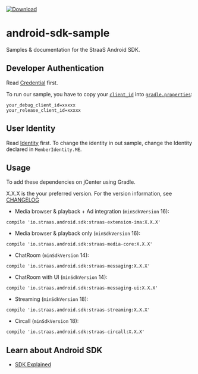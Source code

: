 [![Download](https://api.bintray.com/packages/straas-io/maven/straas-base/images/download.svg) ](https://bintray.com/bintray/jcenter?filterByPkgName=straas)

# android-sdk-sample
Samples & documentation for the StraaS Android SDK.

Developer Authentication
-----
Read [Credential](https://github.com/StraaS/StraaS-android-sdk-sample/wiki/SDK-Credential) first.

To run our sample, you have to copy your [`client_id`](https://github.com/StraaS/StraaS-android-sdk-sample/wiki/SDK-Credential#get-client-id) into [`gradle.properties`](https://github.com/StraaS/StraaS-android-sdk-sample/blob/master/gradle.properties#L8):
```
your_debug_client_id=xxxxx
your_release_client_id=xxxxx
```

User Identity
-----
Read [Identity](https://github.com/StraaS/StraaS-android-sdk-sample/wiki/User-Identity) first.
To change the identity in out sample, change the Identity declared in `MemberIdentity.ME`.

Usage
-----
To add these dependencies on jCenter using Gradle.

X.X.X is the your preferred version. For the version information, see 
[CHANGELOG](https://github.com/StraaS/StraaS-android-sdk-sample/blob/master/CHANGELOG.md)

- Media browser & playback + Ad integration (`minSdkVersion` 16):
```
compile 'io.straas.android.sdk:straas-extension-ima:X.X.X'
```

- Media browser & playback only (`minSdkVersion` 16):
```
compile 'io.straas.android.sdk:straas-media-core:X.X.X'
```

- ChatRoom  (`minSdkVersion` 14):
```
compile 'io.straas.android.sdk:straas-messaging:X.X.X'
```

- ChatRoom with UI (`minSdkVersion` 14):
```
compile 'io.straas.android.sdk:straas-messaging-ui:X.X.X'
```

- Streaming (`minSdkVersion` 18):
```
compile 'io.straas.android.sdk:straas-streaming:X.X.X'
```

- Circall (`minSdkVersion` 18):
```
compile 'io.straas.android.sdk:straas-circall:X.X.X'
```

Learn about Android SDK
------------------
- [SDK Explained](https://github.com/StraaS/android-sdk-sample/wiki)
